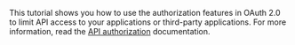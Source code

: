 This tutorial shows you how to use the authorization features in OAuth 2.0 to limit API access to your applications or third-party applications. 
For more information, read the [API authorization](/api-auth) documentation.
